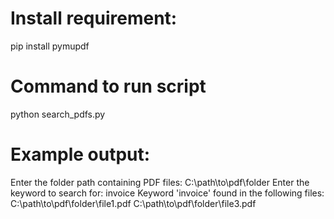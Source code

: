 <h1>Install requirement:</h1>
pip install pymupdf

<h1>Command to run script</h1> 
python search_pdfs.py

<h1> Example output:</h1>  
Enter the folder path containing PDF files: C:\path\to\pdf\folder  
Enter the keyword to search for: invoice  
Keyword 'invoice' found in the following files:  
C:\path\to\pdf\folder\file1.pdf  
C:\path\to\pdf\folder\file3.pdf  
